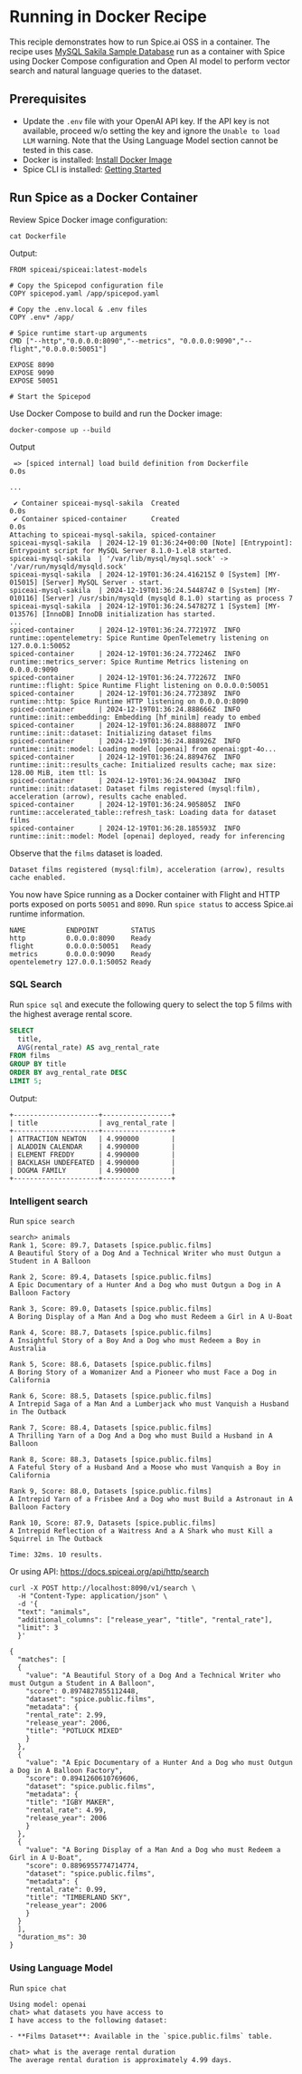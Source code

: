 # Running in Docker Recipe

This reciple demonstrates how to run Spice.ai OSS in a container. The recipe uses [MySQL Sakila Sample Database](https://dev.mysql.com/doc/sakila/en/sakila-structure-tables.html) run as a container with Spice using Docker Compose configuration and Open AI model to perform vector search and natural language queries to the dataset.

## Prerequisites

- Update the `.env` file with your OpenAI API key. If the API key is not available, proceed w/o setting the key and ignore the `Unable to load LLM` warning. Note that the Using Language Model section cannot be tested in this case.
- Docker is installed: [Install Docker Image](https://docs.docker.com/engine/install/)
- Spice CLI is installed: [Getting Started](https://docs.spiceai.org/getting-started)

## Run Spice as a Docker Container

Review Spice Docker image configuration:

```shell
cat Dockerfile
```

Output:

```shell
FROM spiceai/spiceai:latest-models

# Copy the Spicepod configuration file
COPY spicepod.yaml /app/spicepod.yaml

# Copy the .env.local & .env files
COPY .env* /app/

# Spice runtime start-up arguments
CMD ["--http","0.0.0.0:8090","--metrics", "0.0.0.0:9090","--flight","0.0.0.0:50051"]

EXPOSE 8090
EXPOSE 9090
EXPOSE 50051

# Start the Spicepod                                                                  

```

Use Docker Compose to build and run the Docker image:

```shell
docker-compose up --build
```

Output

```shell
 => [spiced internal] load build definition from Dockerfile                       0.0s

...

 ✔ Container spiceai-mysql-sakila  Created                                        0.0s 
 ✔ Container spiced-container      Created                                        0.0s 
Attaching to spiceai-mysql-sakila, spiced-container
spiceai-mysql-sakila  | 2024-12-19 01:36:24+00:00 [Note] [Entrypoint]: Entrypoint script for MySQL Server 8.1.0-1.el8 started.
spiceai-mysql-sakila  | '/var/lib/mysql/mysql.sock' -> '/var/run/mysqld/mysqld.sock'
spiceai-mysql-sakila  | 2024-12-19T01:36:24.416215Z 0 [System] [MY-015015] [Server] MySQL Server - start.
spiceai-mysql-sakila  | 2024-12-19T01:36:24.544874Z 0 [System] [MY-010116] [Server] /usr/sbin/mysqld (mysqld 8.1.0) starting as process 7
spiceai-mysql-sakila  | 2024-12-19T01:36:24.547827Z 1 [System] [MY-013576] [InnoDB] InnoDB initialization has started.
...
spiced-container      | 2024-12-19T01:36:24.772197Z  INFO runtime::opentelemetry: Spice Runtime OpenTelemetry listening on 127.0.0.1:50052
spiced-container      | 2024-12-19T01:36:24.772246Z  INFO runtime::metrics_server: Spice Runtime Metrics listening on 0.0.0.0:9090
spiced-container      | 2024-12-19T01:36:24.772267Z  INFO runtime::flight: Spice Runtime Flight listening on 0.0.0.0:50051
spiced-container      | 2024-12-19T01:36:24.772389Z  INFO runtime::http: Spice Runtime HTTP listening on 0.0.0.0:8090
spiced-container      | 2024-12-19T01:36:24.888666Z  INFO runtime::init::embedding: Embedding [hf_minilm] ready to embed
spiced-container      | 2024-12-19T01:36:24.888807Z  INFO runtime::init::dataset: Initializing dataset films
spiced-container      | 2024-12-19T01:36:24.888926Z  INFO runtime::init::model: Loading model [openai] from openai:gpt-4o...
spiced-container      | 2024-12-19T01:36:24.889476Z  INFO runtime::init::results_cache: Initialized results cache; max size: 128.00 MiB, item ttl: 1s
spiced-container      | 2024-12-19T01:36:24.904304Z  INFO runtime::init::dataset: Dataset films registered (mysql:film), acceleration (arrow), results cache enabled.
spiced-container      | 2024-12-19T01:36:24.905805Z  INFO runtime::accelerated_table::refresh_task: Loading data for dataset films
spiced-container      | 2024-12-19T01:36:28.185593Z  INFO runtime::init::model: Model [openai] deployed, ready for inferencing
```

Observe that the `films` dataset is loaded.

```shell
Dataset films registered (mysql:film), acceleration (arrow), results cache enabled.
```

You now have Spice running as a Docker container with Flight and HTTP ports exposed on ports `50051` and `8090`. Run `spice status` to access Spice.ai runtime information.

```shell
NAME          ENDPOINT        STATUS 
http          0.0.0.0:8090    Ready  
flight        0.0.0.0:50051   Ready  
metrics       0.0.0.0:9090    Ready  
opentelemetry 127.0.0.1:50052 Ready 
```

### SQL Search

Run `spice sql` and execute the following query to select the top 5 films with the highest average rental score.

```sql
SELECT 
  title, 
  AVG(rental_rate) AS avg_rental_rate
FROM films
GROUP BY title
ORDER BY avg_rental_rate DESC
LIMIT 5;
```

Output:

```shell
+---------------------+-----------------+
| title               | avg_rental_rate |
+---------------------+-----------------+
| ATTRACTION NEWTON   | 4.990000        |
| ALADDIN CALENDAR    | 4.990000        |
| ELEMENT FREDDY      | 4.990000        |
| BACKLASH UNDEFEATED | 4.990000        |
| DOGMA FAMILY        | 4.990000        |
+---------------------+-----------------+
```

### Intelligent search

Run `spice search`

```shell
search> animals
Rank 1, Score: 89.7, Datasets [spice.public.films]
A Beautiful Story of a Dog And a Technical Writer who must Outgun a Student in A Balloon

Rank 2, Score: 89.4, Datasets [spice.public.films]
A Epic Documentary of a Hunter And a Dog who must Outgun a Dog in A Balloon Factory

Rank 3, Score: 89.0, Datasets [spice.public.films]
A Boring Display of a Man And a Dog who must Redeem a Girl in A U-Boat

Rank 4, Score: 88.7, Datasets [spice.public.films]
A Insightful Story of a Boy And a Dog who must Redeem a Boy in Australia

Rank 5, Score: 88.6, Datasets [spice.public.films]
A Boring Story of a Womanizer And a Pioneer who must Face a Dog in California

Rank 6, Score: 88.5, Datasets [spice.public.films]
A Intrepid Saga of a Man And a Lumberjack who must Vanquish a Husband in The Outback

Rank 7, Score: 88.4, Datasets [spice.public.films]
A Thrilling Yarn of a Dog And a Dog who must Build a Husband in A Balloon

Rank 8, Score: 88.3, Datasets [spice.public.films]
A Fateful Story of a Husband And a Moose who must Vanquish a Boy in California

Rank 9, Score: 88.0, Datasets [spice.public.films]
A Intrepid Yarn of a Frisbee And a Dog who must Build a Astronaut in A Balloon Factory

Rank 10, Score: 87.9, Datasets [spice.public.films]
A Intrepid Reflection of a Waitress And a A Shark who must Kill a Squirrel in The Outback

Time: 32ms. 10 results.
```

Or using API: https://docs.spiceai.org/api/http/search

```shell
curl -X POST http://localhost:8090/v1/search \
  -H "Content-Type: application/json" \
  -d '{
  "text": "animals",
  "additional_columns": ["release_year", "title", "rental_rate"],
  "limit": 3
  }'
```

```shell
{
  "matches": [
  {
    "value": "A Beautiful Story of a Dog And a Technical Writer who must Outgun a Student in A Balloon",
    "score": 0.8974827855112448,
    "dataset": "spice.public.films",
    "metadata": {
    "rental_rate": 2.99,
    "release_year": 2006,
    "title": "POTLUCK MIXED"
    }
  },
  {
    "value": "A Epic Documentary of a Hunter And a Dog who must Outgun a Dog in A Balloon Factory",
    "score": 0.8941260610769606,
    "dataset": "spice.public.films",
    "metadata": {
    "title": "IGBY MAKER",
    "rental_rate": 4.99,
    "release_year": 2006
    }
  },
  {
    "value": "A Boring Display of a Man And a Dog who must Redeem a Girl in A U-Boat",
    "score": 0.8896955774714774,
    "dataset": "spice.public.films",
    "metadata": {
    "rental_rate": 0.99,
    "title": "TIMBERLAND SKY",
    "release_year": 2006
    }
  }
  ],
  "duration_ms": 30
}
```

### Using Language Model

Run `spice chat`

```shell
Using model: openai
chat> what datasets you have access to
I have access to the following dataset:

- **Films Dataset**: Available in the `spice.public.films` table.

chat> what is the average rental duration
The average rental duration is approximately 4.99 days.
```
